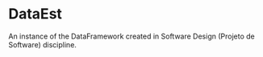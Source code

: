 # DataEst
An instance of the DataFramework created in Software Design (Projeto de Software) discipline.
